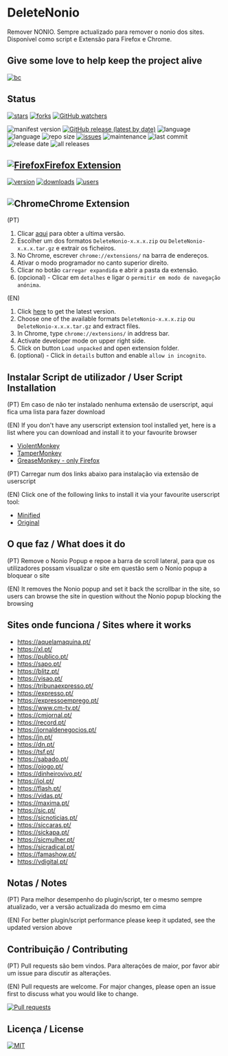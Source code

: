# DeleteNonio

Remover NONIO. Sempre actualizado para remover o nonio dos sites. Disponível como script e Extensão para Firefox e Chrome.

## Give some love to help keep the project alive

[![bc](https://cdn.buymeacoffee.com/buttons/lato-black.png)](https://www.buymeacoffee.com/dippas)

## Status

[![stars](https://img.shields.io/github/stars/dippas/DeleteNonio.svg?style=social)](https://github.com/dippas/DeleteNonio/stargazers)
[![forks](https://img.shields.io/github/forks/dippas/DeleteNonio.svg?style=social)](https://github.com/dippas/DeleteNonio/network)
[![GitHub watchers](https://img.shields.io/github/watchers/dippas/deletenonio?label=Watchers&style=social)](https://github.com/dippas/DeleteNonio/watchers)

![manifest version](https://img.shields.io/github/manifest-json/v/dippas/deletenonio?label=manifest%20version)
[![GitHub release (latest by date)](https://img.shields.io/github/v/release/dippas/deletenonio)](https://github.com/dippas/DeleteNonio/releases/latest)
![language](https://img.shields.io/github/languages/top/dippas/deletenonio)
![language](https://img.shields.io/github/languages/count/dippas/deletenonio)
![repo size](https://img.shields.io/github/repo-size/dippas/deletenonio)
[![issues](https://img.shields.io/github/issues/dippas/deletenonio)](https://github.com/dippas/DeleteNonio/issues)
![maintenance](https://img.shields.io/maintenance/yes/2020)
![last commit](https://img.shields.io/github/last-commit/dippas/deletenonio)
![release date](https://img.shields.io/github/release-date/dippas/deletenonio)
![all releases](https://img.shields.io/github/downloads/dippas/deletenonio/total?color=green&label=download%20releases)

## [![Firefox](https://i.imgur.com/k8dziXb.png)Firefox Extension](https://addons.mozilla.org/pt-PT/firefox/addon/deletenonio/)

[![version](https://img.shields.io/amo/v/deletenonio?color=orange)](https://addons.mozilla.org/pt-PT/firefox/addon/deletenonio/)
[![downloads](https://img.shields.io/amo/dw/deletenonio?color=orange)](https://addons.mozilla.org/pt-PT/firefox/addon/deletenonio/)
[![users](https://img.shields.io/amo/users/deletenonio?color=orange)](https://addons.mozilla.org/pt-PT/firefox/addon/deletenonio/)

## ![Chrome](https://i.imgur.com/RctyFpe.png)Chrome Extension

(PT)

1. Clicar [aqui](https://github.com/dippas/DeleteNonio/releases/latest) para obter a ultima versão.
2. Escolher um dos formatos `DeleteNonio-x.x.x.zip` ou `DeleteNonio-x.x.x.tar.gz` e extrair os ficheiros.
3. No Chrome, escrever `chrome://extensions/` na barra de endereços.
4. Ativar o modo programador no canto superior direito.
5. Clicar no botão `carregar expandida` e abrir a pasta da extensão.
6. (opcional) - Clicar em `detalhes` e ligar o `permitir em modo de navegação anónima`.

(EN)

1. Click [here](https://github.com/dippas/DeleteNonio/releases/latest) to get the latest version.
2. Choose one of the available formats `DeleteNonio-x.x.x.zip` ou `DeleteNonio-x.x.x.tar.gz` and extract files.
3. In Chrome, type `chrome://extensions/` in address bar.
4. Activate developer mode on upper right side.
5. Click on button `Load unpacked` and open extension folder.
6. (optional) - Click in `details` button and enable `allow in incognito`.

## Instalar Script de utilizador / User Script Installation

(PT) Em caso de não ter instalado nenhuma extensão de userscript, aqui fica uma lista para fazer download

(EN) If you don't have any userscript extension tool installed yet, here is a list where you can download and install it to your favourite browser

- [ViolentMonkey](https://violentmonkey.github.io/get-it/)
- [TamperMonkey](https://www.tampermonkey.net/)
- [GreaseMonkey - only Firefox](https://addons.mozilla.org/en-US/firefox/addon/greasemonkey/)

(PT) Carregar num dos links abaixo para instalação via extensão de userscript

(EN) Click one of the following links to install it via your favourite userscript tool:

- [Minified](https://raw.githubusercontent.com/dippas/DeleteNonio/master/js/userscript/deleteNonio.min.user.js)
- [Original](https://raw.githubusercontent.com/dippas/DeleteNonio/master/js/userscript/deleteNonio.user.js)

## O que faz / What does it do

(PT) Remove o Nonio Popup e repoe a barra de scroll lateral, para que os utilizadores possam visualizar o site em questão sem o Nonio popup a bloquear o site

(EN) It removes the Nonio popup and set it back the scrollbar in the site, so users can browse the site in question without the Nonio popup blocking the browsing

## Sites onde funciona / Sites where it works

- <https://aquelamaquina.pt/>
- <https://xl.pt/>
- <https://publico.pt/>
- <https://sapo.pt/>
- <https://blitz.pt/>
- <https://visao.pt/>
- <https://tribunaexpresso.pt/>
- <https://expresso.pt/>
- <https://expressoemprego.pt/>
- <https://www.cm-tv.pt/>
- <https://cmjornal.pt/>
- <https://record.pt/>
- <https://jornaldenegocios.pt/>
- <https://jn.pt/>
- <https://dn.pt/>
- <https://tsf.pt/>
- <https://sabado.pt/>
- <https://ojogo.pt/>
- <https://dinheirovivo.pt/>
- <https://iol.pt/>
- <https://flash.pt/>
- <https://vidas.pt/>
- <https://maxima.pt/>
- <https://sic.pt/>
- <https://sicnoticias.pt/>
- <https://siccaras.pt/>
- <https://sickapa.pt/>
- <https://sicmulher.pt/>
- <https://sicradical.pt/>
- <https://famashow.pt/>
- <https://vdigital.pt/>

## Notas / Notes

(PT) Para melhor desempenho do plugin/script, ter o mesmo sempre atualizado, ver a versão actualizada do mesmo em cima

(EN) For better plugin/script performance please keep it updated, see the updated version above

## Contribuição / Contributing

(PT) Pull requests são bem vindos. Para alterações de maior, por favor abir um issue para discutir as alterações.

(EN) Pull requests are welcome. For major changes, please open an issue first to discuss what you would like to change.

[![Pull requests](https://img.shields.io/github/issues-pr/dippas/deletenonio)](https://github.com/dippas/DeleteNonio/pulls)

## Licença / License

[![MIT](https://img.shields.io/github/license/dippas/deletenonio)](https://choosealicense.com/licenses/mit/)
